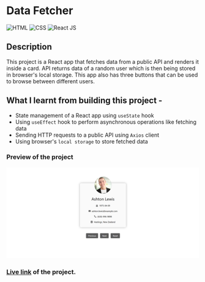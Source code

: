 # Data Fetcher

![HTML](https://img.shields.io/badge/-HTML-red)
![CSS](https://img.shields.io/badge/-CSS-yellowgreen)
![React JS](https://img.shields.io/badge/-React_JS-blue)

## Description

This project is a React app that fetches data from a public API and renders it inside a card. API returns data of a random user which is then being stored in browser's local storage. This app also has three buttons that can be used to browse between different users.

## What I learnt from building this project -

- State management of a React app using `useState` hook
- Using `useEffect` hook to perform asynchronous operations like fetching data
- Sending HTTP requests to a public API using `Axios` client
- Using browser's `local storage` to store fetched data

### Preview of the project

![preview](./preview.png)

### [Live link](https://data-fetcher-ten.vercel.app/) of the project.
